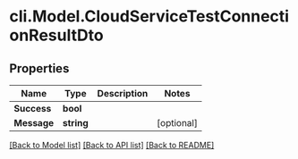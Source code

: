 # cli.Model.CloudServiceTestConnectionResultDto

## Properties

Name | Type | Description | Notes
------------ | ------------- | ------------- | -------------
**Success** | **bool** |  | 
**Message** | **string** |  | [optional] 

[[Back to Model list]](../README.md#documentation-for-models) [[Back to API list]](../README.md#documentation-for-api-endpoints) [[Back to README]](../README.md)

